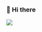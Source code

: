 ### 👋 Hi there 

<a href="https://github-readme-stats.vercel.app/api?username=tyriis&show_icons=true&theme=ayu-mirage&count_private=true">
  <img align="center" src="https://github-readme-stats.vercel.app/api?username=tyriis&show_icons=true&theme=ayu-mirage&count_private=true" />
</a>

<!--
**tyriis/tyriis** is a ✨ _special_ ✨ repository because its `README.md` (this file) appears on your GitHub profile.

Here are some ideas to get you started:

- 🔭 I’m currently working on ...
- 🌱 I’m currently learning ...
- 👯 I’m looking to collaborate on ...
- 🤔 I’m looking for help with ...
- 💬 Ask me about ...
- 📫 How to reach me: ...
- 😄 Pronouns: ...
- ⚡ Fun fact: ...
-->
